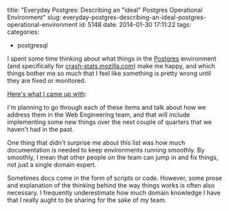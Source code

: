 title: "Everyday Postgres: Describing an \"ideal\" Postgres Operational Environment"
slug: everyday-postgres-describing-an-ideal-postgres-operational-environment
id: 5148
date: 2014-01-30 17:11:22
tags: 
categories: 
- postgresql

I spent some time thinking about what things in the [Postgres](http://postgresql.org) environment (and specifically for [crash-stats.mozilla.com](http://crash-stats.mozilla.com)) make me happy, and which things bother me so much that I feel like something is pretty wrong until they are fixed or monitored.

[Here's what I came up with](https://gist.github.com/selenamarie/8724731):

<script src="https://gist.github.com/selenamarie/8724731.js"></script>

I'm planning to go through each of these items and talk about how we address them in the Web Engineering team, and that will include implementing some new things over the next couple of quarters that we haven't had in the past.

One thing that didn't surprise me about this list was how much documentation is needed to keep environments running smoothly.  By smoothly, I mean that other people on the team can jump in and fix things, not just a single domain expert.

Sometimes docs come in the form of scripts or code. However, some prose and explanation of the thinking behind the way things works is often also necessary. I frequently underestimate how much domain knowledge I have that I really aught to be sharing for the sake of my team.
